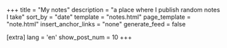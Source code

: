 +++
title = "My notes"
description = "a place where I publish random notes I take"
sort_by = "date"
template = "notes.html"
page_template = "note.html"
insert_anchor_links = "none"
generate_feed = false

[extra]
lang = 'en'
show_post_num = 10
+++
